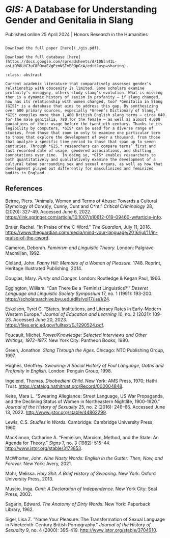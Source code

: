 # *GIS:* A Database for Understanding Gender and Genitalia in Slang

Published online 25 April 2024
| Honors Research in the Humanities

```{margin} Access Options

Download the full paper [here](./gis.pdf).

Download the full database [here](https://docs.google.com/spreadsheets/d/10Nln41L-asLiQR8LHC3uC8POxaEVgPzmNSImBPOpGcA/edit?usp=sharing).
```

```{admonition} Abstract
:class: abstract

Current academic literature that comparatively assesses gender’s relationship with obscenity is limited. Some scholars examine profanity’s misogyny, others study slang’s evolution. What is missing then is a dynamic history of sexism in profanity — if slang changed, how has its relationship with women changed, too? *Genitalia in Slang (GIS)* is a database that aims to address this gap. By synthesizing over 600 primary sources, especially *Green’s Dictionary of Slang,* *GIS* compiles more than 1,400 British English slang terms — circa 640 for the male genitalia, 780 for the female — as well as almost 4,000 quotations of their usage before the twentieth century. Thanks to its legibility by computers, *GIS* can be used for a diverse range of studies, from those that zoom in only to examine one particular term to those that explore the development of over a thousand, from those that analyze a specific time period to those that span up to seven centuries. Through *GIS,* researchers can compare terms’ first and last recorded date of usage, gendered associations, and shifting connotations over time.  In doing so, *GIS* enables researchers to both quantitatively and qualitatively examine the development of a cultural taboo surrounding sex and sexual organs, as well as how that development played out differently for masculinized and feminized bodies in England. 

```

## References

Beirne, Piers. "Animals, Women and Terms of Abuse: Towards a Cultural Etymology of Con(e)y, Cunny, Cunt and C\*nt."  *Critical Criminology* 28, (2020): 327-49. Accessed June 6, 2022. https://link.springer.com/article/10.1007/s10612-019-09460-w#article-info. 

Braier, Rachel. "In Praise of the C-Word." *The Guardian,* July 11, 2016. https://www.theguardian.com/media/mind-your-language/2016/jul/11/in-praise-of-the-cword. 

Cameron, Deborah. *Feminism and Linguistic Theory.* London: Palgrave Macmillan, 1992.

Cleland, John. *Fanny Hill: Memoirs of a Woman of Pleasure.* 1748. Reprint, Heritage Illustrated Publishing, 2014.

Douglas, Mary. *Purity and Danger.* London: Routledge & Kegan Paul, 1966.

Eggington, William. “Can There Be a ‘Feminist Linguistics?’” *Deseret Language and Linguistic Society Symposium* 17, no. 1 (1991): 193-200. https://scholarsarchive.byu.edu/dlls/vol17/iss1/24. 

Eskelson, Tyrel C. “States, Institutions, and Literacy Rates in Early-Modern Western Europe.” *Journal of Education and Learning* 10, no. 2 (2021): 109-23. Accessed June 20, 2023. https://files.eric.ed.gov/fulltext/EJ1290524.pdf. 

Foucault, Michel. *Power/Knowledge: Selected Interviews and Other Writings, 1972-1977.* New York City: Pantheon Books, 1980. 

Green, Jonathon. *Slang Through the Ages.* Chicago: NTC Publishing Group, 1997.

Hughes, Geoffrey. *Swearing: A Social History of Foul Language, Oaths and Profanity in English.* London: Penguin Group, 1998.

Ingelend, Thomas. *Disobedient Child.* New York: AMS Press, 1970; Hathi Trust. https://catalog.hathitrust.org/Record/000004848. 

Keire, Mara L. “Swearing Allegiance: Street Language, US War Propaganda, and the Declining Status of Women in Northeastern Nightlife, 1900-1920.” *Journal of the History of Sexuality* 25, no. 2 (2016): 246–66. Accessed June 13, 2022. http://www.jstor.org/stable/44862299.

Lewis, C.S. *Studies in Words.* Cambridge: Cambridge University Press, 1960.

MacKinnon, Catharine A. “Feminism, Marxism, Method, and the State: An Agenda for Theory.” *Signs* 7, no. 3 (1982): 515–44. http://www.jstor.org/stable/3173853.

McWhorter, John. *Nine Nasty Words: English in the Gutter: Then, Now, and Forever.* New York: Avery, 2021.

Mohr, Melissa. *Holy Shit: A Brief History of Swearing.* New York: Oxford University Press, 2013. 

Muscio, Inga. *Cunt: A Declaration of Independence.* New York City: Seal Press, 2002.

Sagarin, Edward. *The Anatomy of Dirty Words.* New York: Paperback Library, 1962.

Sigel, Lisa Z. "Name Your Pleasure: The Transformation of Sexual Language in Nineteenth-Century British Pornography." *Journal of the History of Sexuality* 9, no. 4 (2000): 395-419. http://www.jstor.org/stable/3704910.